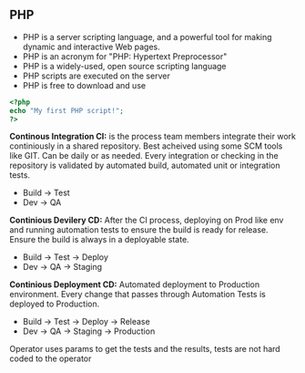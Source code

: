 ## PHP

- PHP is a server scripting language, and a powerful tool for making dynamic and interactive Web pages.
- PHP is an acronym for "PHP: Hypertext Preprocessor"
- PHP is a widely-used, open source scripting language
- PHP scripts are executed on the server
- PHP is free to download and use

```php
<?php
echo "My first PHP script!";
?>
```



**Continous Integration CI:** is the process team members integrate their work continiously in a shared repository. Best acheived using some SCM tools like GIT. Can be daily or as needed. Every integration or checking in the repository is validated by automated build, automated unit or integration tests.

- Build -> Test
- Dev -> QA

**Continious Devilery CD:** After the CI process, deploying on Prod like env and running automation tests to ensure the build is ready for release. Ensure the build is always in a deployable state.

- Build -> Test -> Deploy
- Dev -> QA -> Staging

**Continious Deployment CD:** Automated deployment to Production environment. Every change that passes through Automation Tests is deployed to Production.

- Build -> Test -> Deploy -> Release
- Dev -> QA -> Staging -> Production

Operator uses params to get the tests and the results, tests are not hard coded to the operator
